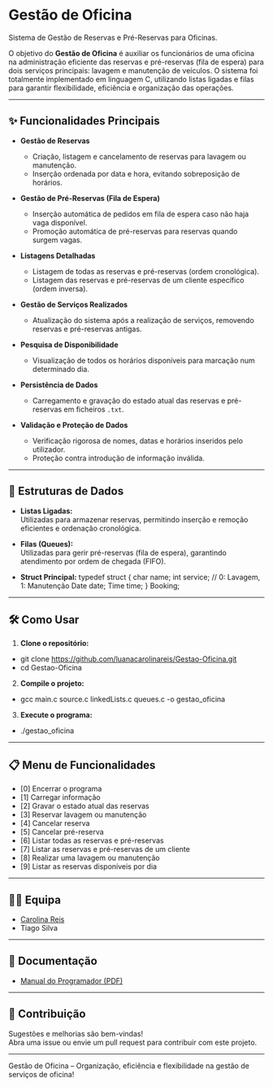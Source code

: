 # Gestão de Oficina  

Sistema de Gestão de Reservas e Pré-Reservas para Oficinas.

O objetivo do **Gestão de Oficina** é auxiliar os funcionários de uma oficina na administração eficiente das reservas e pré-reservas (fila de espera) para dois serviços principais: lavagem e manutenção de veículos. O sistema foi totalmente implementado em linguagem C, utilizando listas ligadas e filas para garantir flexibilidade, eficiência e organização das operações.

---

## ✨ Funcionalidades Principais

- **Gestão de Reservas**
  - Criação, listagem e cancelamento de reservas para lavagem ou manutenção.
  - Inserção ordenada por data e hora, evitando sobreposição de horários.

- **Gestão de Pré-Reservas (Fila de Espera)**
  - Inserção automática de pedidos em fila de espera caso não haja vaga disponível.
  - Promoção automática de pré-reservas para reservas quando surgem vagas.

- **Listagens Detalhadas**
  - Listagem de todas as reservas e pré-reservas (ordem cronológica).
  - Listagem das reservas e pré-reservas de um cliente específico (ordem inversa).

- **Gestão de Serviços Realizados**
  - Atualização do sistema após a realização de serviços, removendo reservas e pré-reservas antigas.

- **Pesquisa de Disponibilidade**
  - Visualização de todos os horários disponíveis para marcação num determinado dia.

- **Persistência de Dados**
  - Carregamento e gravação do estado atual das reservas e pré-reservas em ficheiros `.txt`.

- **Validação e Proteção de Dados**
  - Verificação rigorosa de nomes, datas e horários inseridos pelo utilizador.
  - Proteção contra introdução de informação inválida.

---

## 🧩 Estruturas de Dados

- **Listas Ligadas:**  
  Utilizadas para armazenar reservas, permitindo inserção e remoção eficientes e ordenação cronológica.

- **Filas (Queues):**  
  Utilizadas para gerir pré-reservas (fila de espera), garantindo atendimento por ordem de chegada (FIFO).

- **Struct Principal:**
typedef struct {
  char name;
  int service; // 0: Lavagem, 1: Manutenção
  Date date;
  Time time;
} Booking;

---

## 🛠️ Como Usar

1. **Clone o repositório:**

- git clone https://github.com/luanacarolinareis/Gestao-Oficina.git
- cd Gestao-Oficina

2. **Compile o projeto:**

- gcc main.c source.c linkedLists.c queues.c -o gestao_oficina

3. **Execute o programa:**

- ./gestao_oficina

---

## 📋 Menu de Funcionalidades

- [0] Encerrar o programa
- [1] Carregar informação
- [2] Gravar o estado atual das reservas
- [3] Reservar lavagem ou manutenção
- [4] Cancelar reserva
- [5] Cancelar pré-reserva
- [6] Listar todas as reservas e pré-reservas
- [7] Listar as reservas e pré-reservas de um cliente
- [8] Realizar uma lavagem ou manutenção
- [9] Listar as reservas disponíveis por dia

---

## 👩‍💻 Equipa

- [Carolina Reis](https://github.com/luanacarolinareis)
- Tiago Silva

---

## 📄 Documentação

- [Manual do Programador (PDF)](manual-do-programador.pdf)

---

## 📢 Contribuição

Sugestões e melhorias são bem-vindas!  
Abra uma issue ou envie um pull request para contribuir com este projeto.

---

Gestão de Oficina – Organização, eficiência e flexibilidade na gestão de serviços de oficina!

